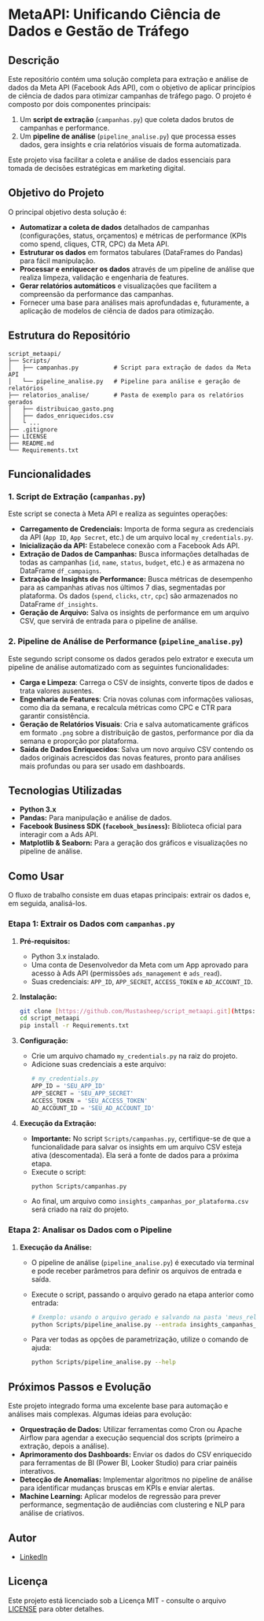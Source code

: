 # MetaAPI: Unificando Ciência de Dados e Gestão de Tráfego

## Descrição

Este repositório contém uma solução completa para extração e análise de dados da Meta API (Facebook Ads API), com o objetivo de aplicar princípios de ciência de dados para otimizar campanhas de tráfego pago. O projeto é composto por dois componentes principais:
1.  Um **script de extração** (`campanhas.py`) que coleta dados brutos de campanhas e performance.
2.  Um **pipeline de análise** (`pipeline_analise.py`) que processa esses dados, gera insights e cria relatórios visuais de forma automatizada.

Este projeto visa facilitar a coleta e análise de dados essenciais para tomada de decisões estratégicas em marketing digital.

## Objetivo do Projeto

O principal objetivo desta solução é:

* **Automatizar a coleta de dados** detalhados de campanhas (configurações, status, orçamentos) e métricas de performance (KPIs como spend, cliques, CTR, CPC) da Meta API.
* **Estruturar os dados** em formatos tabulares (DataFrames do Pandas) para fácil manipulação.
* **Processar e enriquecer os dados** através de um pipeline de análise que realiza limpeza, validação e engenharia de features.
* **Gerar relatórios automáticos** e visualizações que facilitem a compreensão da performance das campanhas.
* Fornecer uma base para análises mais aprofundadas e, futuramente, a aplicação de modelos de ciência de dados para otimização.

## Estrutura do Repositório

```
script_metaapi/
├── Scripts/
│   ├── campanhas.py          # Script para extração de dados da Meta API
│   └── pipeline_analise.py   # Pipeline para análise e geração de relatórios
├── relatorios_analise/       # Pasta de exemplo para os relatórios gerados
│   ├── distribuicao_gasto.png
│   ├── dados_enriquecidos.csv
│   └ ...
├── .gitignore
├── LICENSE
├── README.md
└── Requirements.txt
```

## Funcionalidades

### 1. Script de Extração (`campanhas.py`)

Este script se conecta à Meta API e realiza as seguintes operações:

* **Carregamento de Credenciais:** Importa de forma segura as credenciais da API (`App ID`, `App Secret`, etc.) de um arquivo local `my_credentials.py`.
* **Inicialização da API:** Estabelece conexão com a Facebook Ads API.
* **Extração de Dados de Campanhas:** Busca informações detalhadas de todas as campanhas (`id`, `name`, `status`, `budget`, etc.) e as armazena no DataFrame `df_campaigns`.
* **Extração de Insights de Performance:** Busca métricas de desempenho para as campanhas ativas nos últimos 7 dias, segmentadas por plataforma. Os dados (`spend`, `clicks`, `ctr`, `cpc`) são armazenados no DataFrame `df_insights`.
* **Geração de Arquivo:** Salva os insights de performance em um arquivo CSV, que servirá de entrada para o pipeline de análise.

### 2. Pipeline de Análise de Performance (`pipeline_analise.py`)

Este segundo script consome os dados gerados pelo extrator e executa um pipeline de análise automatizado com as seguintes funcionalidades:

* **Carga e Limpeza**: Carrega o CSV de insights, converte tipos de dados e trata valores ausentes.
* **Engenharia de Features**: Cria novas colunas com informações valiosas, como dia da semana, e recalcula métricas como CPC e CTR para garantir consistência.
* **Geração de Relatórios Visuais**: Cria e salva automaticamente gráficos em formato `.png` sobre a distribuição de gastos, performance por dia da semana e proporção por plataforma.
* **Saída de Dados Enriquecidos**: Salva um novo arquivo CSV contendo os dados originais acrescidos das novas features, pronto para análises mais profundas ou para ser usado em dashboards.

## Tecnologias Utilizadas

* **Python 3.x**
* **Pandas:** Para manipulação e análise de dados.
* **Facebook Business SDK (`facebook_business`):** Biblioteca oficial para interagir com a Ads API.
* **Matplotlib & Seaborn:** Para a geração dos gráficos e visualizações no pipeline de análise.

## Como Usar

O fluxo de trabalho consiste em duas etapas principais: extrair os dados e, em seguida, analisá-los.

### Etapa 1: Extrair os Dados com `campanhas.py`

1.  **Pré-requisitos:**
    * Python 3.x instalado.
    * Uma conta de Desenvolvedor da Meta com um App aprovado para acesso à Ads API (permissões `ads_management` e `ads_read`).
    * Suas credenciais: `APP_ID`, `APP_SECRET`, `ACCESS_TOKEN` e `AD_ACCOUNT_ID`.

2.  **Instalação:**
    ```bash
    git clone [https://github.com/Mustasheep/script_metaapi.git](https://github.com/Mustasheep/script_metaapi.git)
    cd script_metaapi
    pip install -r Requirements.txt
    ```

3.  **Configuração:**
    * Crie um arquivo chamado `my_credentials.py` na raiz do projeto.
    * Adicione suas credenciais a este arquivo:
        ```python
        # my_credentials.py
        APP_ID = 'SEU_APP_ID'
        APP_SECRET = 'SEU_APP_SECRET'
        ACCESS_TOKEN = 'SEU_ACCESS_TOKEN'
        AD_ACCOUNT_ID = 'SEU_AD_ACCOUNT_ID'
        ```

4.  **Execução da Extração:**
    * **Importante:** No script `Scripts/campanhas.py`, certifique-se de que a funcionalidade para salvar os insights em um arquivo CSV esteja ativa (descomentada). Ela será a fonte de dados para a próxima etapa.
    * Execute o script:
        ```bash
        python Scripts/campanhas.py
        ```
    * Ao final, um arquivo como `insights_campanhas_por_plataforma.csv` será criado na raiz do projeto.

### Etapa 2: Analisar os Dados com o Pipeline

1.  **Execução da Análise:**
    * O pipeline de análise (`pipeline_analise.py`) é executado via terminal e pode receber parâmetros para definir os arquivos de entrada e saída.
    * Execute o script, passando o arquivo gerado na etapa anterior como entrada:
        ```bash
        # Exemplo: usando o arquivo gerado e salvando na pasta 'meus_relatorios'
        python Scripts/pipeline_analise.py --entrada insights_campanhas_por_plataforma.csv --saida meus_relatorios
        ```

    * Para ver todas as opções de parametrização, utilize o comando de ajuda:
        ```bash
        python Scripts/pipeline_analise.py --help
        ```

## Próximos Passos e Evolução

Este projeto integrado forma uma excelente base para automação e análises mais complexas. Algumas ideias para evolução:

* **Orquestração de Dados:** Utilizar ferramentas como Cron ou Apache Airflow para agendar a execução sequencial dos scripts (primeiro a extração, depois a análise).
* **Aprimoramento dos Dashboards:** Enviar os dados do CSV enriquecido para ferramentas de BI (Power BI, Looker Studio) para criar painéis interativos.
* **Detecção de Anomalias:** Implementar algoritmos no pipeline de análise para identificar mudanças bruscas em KPIs e enviar alertas.
* **Machine Learning:** Aplicar modelos de regressão para prever performance, segmentação de audiências com clustering e NLP para análise de criativos.

## Autor

* [LinkedIn](https://www.linkedin.com/in/thiago-mustasheep/)

## Licença

Este projeto está licenciado sob a Licença MIT - consulte o arquivo [LICENSE](LICENSE) para obter detalhes.

